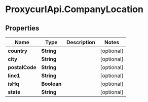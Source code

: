 # ProxycurlApi.CompanyLocation

## Properties

Name | Type | Description | Notes
------------ | ------------- | ------------- | -------------
**country** | **String** |  | [optional] 
**city** | **String** |  | [optional] 
**postalCode** | **String** |  | [optional] 
**line1** | **String** |  | [optional] 
**isHq** | **Boolean** |  | [optional] 
**state** | **String** |  | [optional] 


